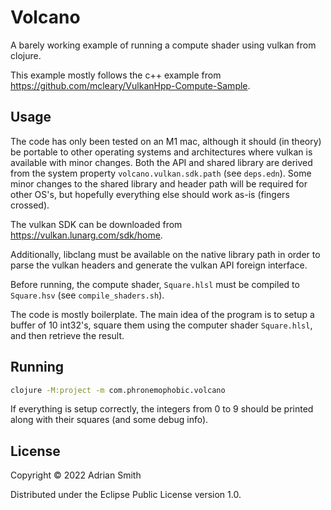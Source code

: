 # Volcano

A barely working example of running a compute shader using vulkan from clojure.

This example mostly follows the c++ example from https://github.com/mcleary/VulkanHpp-Compute-Sample.

## Usage

The code has only been tested on an M1 mac, although it should (in theory) be portable to other operating systems and architectures where vulkan is available with minor changes. Both the API and shared library are derived from the system property `volcano.vulkan.sdk.path` (see `deps.edn`). Some minor changes to the shared library and header path will be required for other OS's, but hopefully everything else should work as-is (fingers crossed).

The vulkan SDK can be downloaded from https://vulkan.lunarg.com/sdk/home.

Additionally, libclang must be available on the native library path in order to parse the vulkan headers and generate the vulkan API foreign interface.

Before running, the compute shader, `Square.hlsl` must be compiled to `Square.hsv` (see `compile_shaders.sh`).

The code is mostly boilerplate. The main idea of the program is to setup a buffer of 10 int32's, square them using the computer shader `Square.hlsl`, and then retrieve the result.

## Running

```sh
clojure -M:project -m com.phronemophobic.volcano
```

If everything is setup correctly, the integers from 0 to 9 should be printed along with their squares (and some debug info).


## License

Copyright © 2022 Adrian Smith

Distributed under the Eclipse Public License version 1.0.
